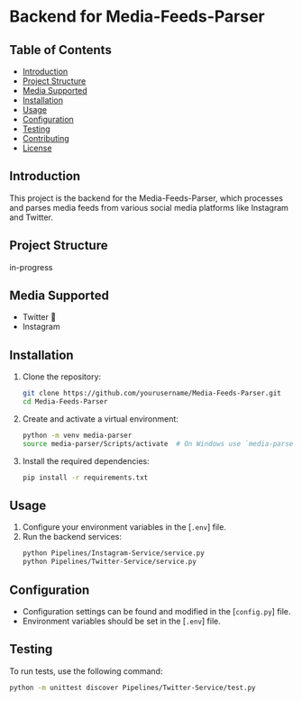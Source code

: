 # Backend for Media-Feeds-Parser

## Table of Contents
- [Introduction](#introduction)
- [Project Structure](#project-structure)
- [Media Supported](#media-supported)
- [Installation](#installation)
- [Usage](#usage)
- [Configuration](#configuration)
- [Testing](#testing)
- [Contributing](#contributing)
- [License](#license)

## Introduction
This project is the backend for the Media-Feeds-Parser, which processes and parses media feeds from various social media platforms like Instagram and Twitter.

## Project Structure
in-progress

## Media Supported
- Twitter 🚧
- Instagram 

## Installation
1. Clone the repository:
    ```sh
    git clone https://github.com/yourusername/Media-Feeds-Parser.git
    cd Media-Feeds-Parser
    ```

2. Create and activate a virtual environment:
    ```sh
    python -m venv media-parser
    source media-parser/Scripts/activate  # On Windows use `media-parser\Scripts\activate.bat`
    ```

3. Install the required dependencies:
    ```sh
    pip install -r requirements.txt
    ```

## Usage
1. Configure your environment variables in the [`.env`] file.
2. Run the backend services:
    ```sh
    python Pipelines/Instagram-Service/service.py
    python Pipelines/Twitter-Service/service.py
    ```

## Configuration
- Configuration settings can be found and modified in the [`config.py`] file.
- Environment variables should be set in the [`.env`] file.

## Testing
To run tests, use the following command:
```sh
python -m unittest discover Pipelines/Twitter-Service/test.py
